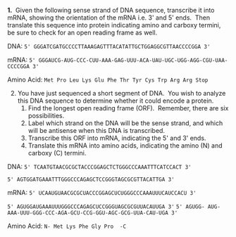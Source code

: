 **1.**  Given the following sense strand of DNA sequence, transcribe it into mRNA, showing the orientation of the mRNA i.e. 3' and 5' ends.  Then translate this sequence into protein indicating amino and carboxy termini, be sure to check for an open reading frame as well.

DNA:
`5' GGGATCGATGCCCCTTAAAGAGTTTACATATTGCTGGAGGCGTTAACCCCGGA 3'`

mRNA:
`5' GGGAUCG-AUG-CCC-CUU-AAA-GAG-UUU-ACA-UAU-UGC-UGG-AGG-CGU-UAA-CCCCGGA 3'`

Amino Acid:
`Met Pro Leu Lys Glu Phe Thr Tyr Cys Trp Arg Arg Stop`

2. You have just sequenced a short segment of DNA.  You wish to analyze this DNA sequence to determine whether it could encode a protein.
	1.  Find the longest open reading frame (ORF).  Remember, there are six possibilities. 
	2.  Label which strand on the DNA will be the sense strand, and which will be antisense when this DNA is transcribed.
	3.  Transcribe this ORF into mRNA, indicating the 5' and 3' ends.
	4.  Translate this mRNA into amino acids, indicating the amino (N) and carboxy (C) termini.

DNA:
`5' TCAATGTAACGCGCTACCCGGAGCTCTGGGCCCAAATTTCATCCACT 3'`

`5' AGTGGATGAAATTTGGGCCCAGAGCTCCGGGTAGCGCGTTACATTGA 3'`

mRNA:
`5' UCAAUGUAACGCGCUACCCGGAGCUCUGGGCCCAAAUUUCAUCCACU 3'`

`5' AGUGGAUGAAAUUUGGGCCCAGAGCUCCGGGUAGCGCGUUACAUUGA 3'`
`5' AGUGG- AUG-AAA-UUU-GGG-CCC-AGA-GCU-CCG-GGU-AGC-GCG-UUA-CAU-UGA 3'`

Amino Acid:
`N- Met Lys Phe Gly Pro  -C`